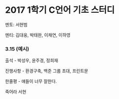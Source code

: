 # **2017 1학기 C언어 기초 스터디**

멘토: 서현범

멘티: 김대웅, 박태완, 이채연, 이하영

### 3.15 \(예시\)

출석 - 박성우, 윤주경, 정희재

진행사항 - 환경구축, 백준 그룹 초대, 프린트문

한줄평 - 얘들이 너무 잘한다.

죽어라 서현

